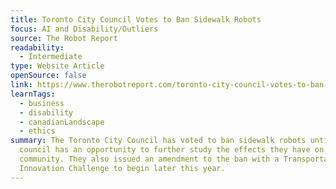 ```yaml
---
title: Toronto City Council Votes to Ban Sidewalk Robots
focus: AI and Disability/Outliers
source: The Robot Report
readability:
  - Intermediate
type: Website Article
openSource: false
link: https://www.therobotreport.com/toronto-city-council-votes-to-ban-sidewalk-robots/
learnTags:
  - business
  - disability
  - canadianLandscape
  - ethics
summary: The Toronto City Council has voted to ban sidewalk robots until the
  council has an opportunity to further study the effects they have on the
  community. They also issued an amendment to the ban with a Transportation
  Innovation Challenge to begin later this year.
---
```

